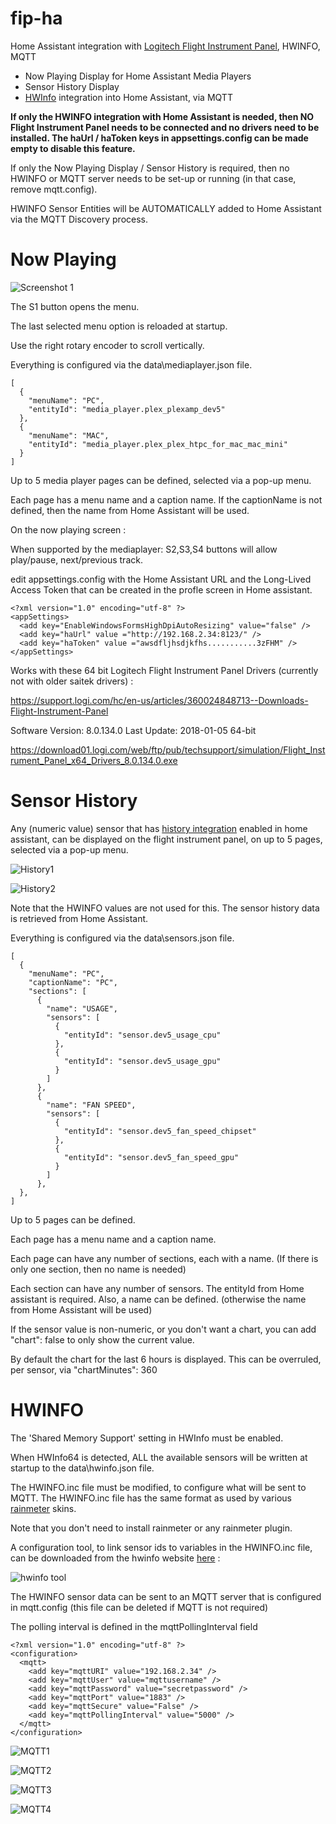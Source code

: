 # fip-ha

Home Assistant integration with [Logitech Flight Instrument Panel](https://www.logitechg.com/en-us/products/flight/flight-simulator-instrument-panel.945-000027.html), HWINFO, MQTT

- Now Playing Display for Home Assistant Media Players
- Sensor History Display
- [HWInfo](https://www.hwinfo.com) integration into Home Assistant, via MQTT

**If only the HWINFO integration with Home Assistant is needed, then NO Flight Instrument Panel needs to be connected and no drivers need to be installed. The haUrl / haToken keys in appsettings.config can be made empty to disable this feature.**

If only the Now Playing Display / Sensor History is required, then no HWINFO or MQTT server needs to be set-up or running (in that case, remove mqtt.config).

HWINFO Sensor Entities will be AUTOMATICALLY added to Home Assistant via the MQTT Discovery process.

# Now Playing

![Screenshot 1](https://i.imgur.com/UNOTXH2.jpeg)

The S1 button opens the menu.

The last selected menu option is reloaded at startup.

Use the right rotary encoder to scroll vertically.

Everything is configured via the data\mediaplayer.json file.

```
[
  {
    "menuName": "PC",
    "entityId": "media_player.plex_plexamp_dev5"
  },
  {
    "menuName": "MAC",
    "entityId": "media_player.plex_plex_htpc_for_mac_mac_mini"
  }
]

```

Up to 5 media player pages can be defined, selected via a pop-up menu.

Each page has a menu name and a caption name. 
If the captionName is not defined, then the name from Home Assistant will be used.

On the now playing screen :

When supported by the mediaplayer: S2,S3,S4 buttons will allow play/pause, next/previous track.

edit appsettings.config with the Home Assistant URL and the Long-Lived Access Token that can be created in the profle screen in Home assistant.

```
<?xml version="1.0" encoding="utf-8" ?>
<appSettings>
  <add key="EnableWindowsFormsHighDpiAutoResizing" value="false" />
  <add key="haUrl" value ="http://192.168.2.34:8123/" />
  <add key="haToken" value ="awsdfljhsdjkfhs...........3zFHM" />
</appSettings>
```

Works with these 64 bit Logitech Flight Instrument Panel Drivers (currently not with older saitek drivers) :

https://support.logi.com/hc/en-us/articles/360024848713--Downloads-Flight-Instrument-Panel

Software Version: 8.0.134.0
Last Update: 2018-01-05
64-bit

https://download01.logi.com/web/ftp/pub/techsupport/simulation/Flight_Instrument_Panel_x64_Drivers_8.0.134.0.exe


# Sensor History

Any (numeric value) sensor that has [history integration](https://www.home-assistant.io/integrations/history/) enabled in home assistant, can be displayed on the flight instrument panel, on up to 5 pages, selected via a pop-up menu.

![History1](https://i.imgur.com/arcd2Ve.png)

![History2](https://i.imgur.com/ifRNKa6.png)

Note that the HWINFO values are not used for this. The sensor history data is retrieved from Home Assistant.

Everything is configured via the data\sensors.json file.

```
[
  {
    "menuName": "PC",
    "captionName": "PC",
    "sections": [
      {
        "name": "USAGE",
        "sensors": [
          {
            "entityId": "sensor.dev5_usage_cpu"
          },
          {
            "entityId": "sensor.dev5_usage_gpu"
          }
        ]
      },
      {
        "name": "FAN SPEED",
        "sensors": [
          {
            "entityId": "sensor.dev5_fan_speed_chipset"            
          },
          {
            "entityId": "sensor.dev5_fan_speed_gpu"
          }
        ]
      },
  },
]
```

Up to 5 pages can be defined.

Each page has a menu name and a caption name.

Each page can have any number of sections, each with a name. (If there is only one section, then no name is needed)

Each section can have any number of sensors. The entityId from Home assistant is required. Also, a name can be defined. (otherwise the name from Home Assistant will be used)

If the sensor value is non-numeric, or you don't want a chart, you can add "chart": false to only show the current value.

By default the chart for the last 6 hours is displayed. This can be overruled, per sensor, via "chartMinutes": 360


# HWINFO

The 'Shared Memory Support' setting in HWInfo must be enabled.

When HWInfo64 is detected, ALL the available sensors will be written at startup to the data\hwinfo.json file.

The HWINFO.inc file must be modified, to configure what will be sent to MQTT.
The HWINFO.inc file has the same format as used by various [rainmeter](https://www.deviantart.com/pul53dr1v3r/art/Rainformer-2-9-3-HWiNFO-Edition-Rainmeter-789616481) skins.

Note that you don't need to install rainmeter or any rainmeter plugin.

A configuration tool, to link sensor ids to variables in the HWINFO.inc file, can be downloaded from the hwinfo website [here](https://www.hwinfo.com/beta/HWiNFOSharedMemoryViewer.exe.7z) :

![hwinfo tool](https://i.imgur.com/Px6jvw4.png)

The HWINFO sensor data can be sent to an MQTT server that is configured in mqtt.config (this file can be deleted if MQTT is not required)

The polling interval is defined in the mqttPollingInterval field

```
<?xml version="1.0" encoding="utf-8" ?>
<configuration>
  <mqtt>
    <add key="mqttURI" value="192.168.2.34" />
    <add key="mqttUser" value="mqttusername" />
    <add key="mqttPassword" value="secretpassword" />
    <add key="mqttPort" value="1883" />
    <add key="mqttSecure" value="False" />
    <add key="mqttPollingInterval" value="5000" />
  </mqtt>
</configuration>
```

![MQTT1](https://i.imgur.com/KackkpM.png)

![MQTT2](https://i.imgur.com/p5S3FWw.png)

![MQTT3](https://i.imgur.com/AJBazTy.png)

![MQTT4](https://i.imgur.com/tkaNJDd.png)


